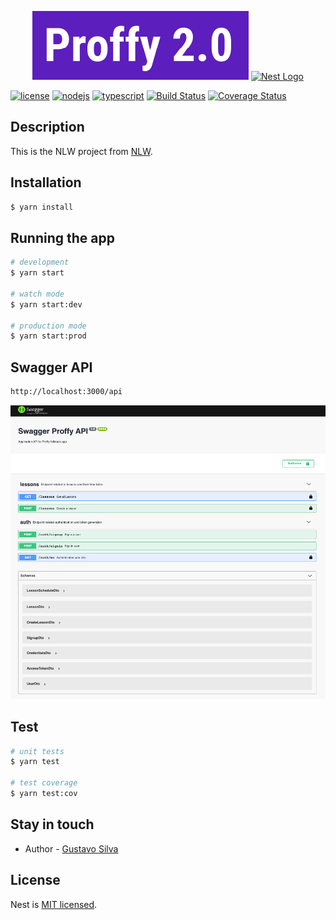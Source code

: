 <p align="center">
  <img src="./docs/proffy2_0.png" alt="Proffy" width="346">
  <a href="http://nestjs.com/" target="blank"><img src="https://nestjs.com/img/logo_text.svg" width="320" alt="Nest Logo" /></a>
</p>

[![license](https://img.shields.io/github/license/ajaymache/travis-ci-with-github.svg)](https://opensource.org/licenses/MIT)
[![nodejs](https://img.shields.io/badge/Server-Node.js-%23339933?style=flat-square&logo=node.js)](https://nodejs.org/)
[![typescript](https://img.shields.io/badge/-TypeScript-%23007ACC?style=flat-square&logo=TYPESCRIPT)](https://www.typescriptlang.org/)
[![Build Status](https://travis-ci.com/gusilva/proffy-server.svg?branch=dev)](https://travis-ci.com/gusilva/proffy-server)
[![Coverage Status](https://coveralls.io/repos/github/gusilva/proffy-server/badge.svg?branch=dev)](https://coveralls.io/github/gusilva/proffy-server?branch=dev)


## Description

This is the NLW project from <a href="https://nextlevelweek.com" target="blank">NLW</a>.


## Installation

```bash
$ yarn install
```

## Running the app

```bash
# development
$ yarn start

# watch mode
$ yarn start:dev

# production mode
$ yarn start:prod
```

## Swagger API
```bash
http://localhost:3000/api
```

<div align="center">
  <img src="./docs/swagger.png" alt="Swagger" width="540">
</div>



## Test

```bash
# unit tests
$ yarn test

# test coverage
$ yarn test:cov
```

## Stay in touch

- Author - [Gustavo Silva](https://github/gusilva)

## License

  Nest is [MIT licensed](LICENSE).

